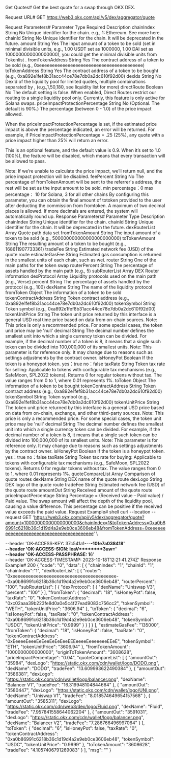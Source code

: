 Get Quotes#
Get the best quote for a swap through OKX DEX.

Request URL#
GET https://web3.okx.com/api/v5/dex/aggregator/quote

Request Parameters#
Parameter	Type	Required	Description
chainIndex	String	No	Unique identifier for the chain.
e.g., 1: Ethereum.
See more here.
chainId	String	No	Unique identifier for the chain.
It will be deprecated in the future.
amount	String	Yes	The input amount of a token to be sold (set in minimal divisible units, e.g., 1.00 USDT set as 1000000, 1.00 DAI set as 1000000000000000000), you could get the minimal divisible units from Tokenlist
.
fromTokenAddress	String	Yes	The contract address of a token to be sold (e.g., 0xeeeeeeeeeeeeeeeeeeeeeeeeeeeeeeeeeeeeeeee)
toTokenAddress	String	Yes	The contract address of a token to be bought (e.g., 0xa892e1fef8b31acc44ce78e7db0a2dc610f92d00)
dexIds	String	No	DexId of the liquidity pool for limited quotes, multiple combinations separated by , (e.g.,1,50,180, see liquidity list for more)
directRoute	Boolean	No	The default setting is false. When enabled, Direct Routes restrict our routing to a single liquidity pool only. Currently, this feature is only active for Solana swaps.
priceImpactProtectionPercentage	String	No	(Optional. The default is 90%.) The percentage (between 0 - 1.0) of the price impact allowed.

When the priceImpactProtectionPercentage is set, if the estimated price impact is above the percentage indicated, an error will be returned. For example, if PriceImpactProtectionPercentage = .25 (25%), any quote with a price impact higher than 25% will return an error.

This is an optional feature, and the default value is 0.9. When it’s set to 1.0 (100%), the feature will be disabled, which means that every transaction will be allowed to pass.

Note: If we’re unable to calculate the price impact, we’ll return null, and the price impact protection will be disabled.
feePercent	String	No	The percentage of fromTokenAmount will be sent to the referrer's address, the rest will be set as the input amount to be sold. min percentage：0
max percentage： 10 for Solana, 3 for all other chains
By configuring this parameter, you can obtain the final amount of totoken provided to the user after deducting the commission from fromtoken.
A maximum of two decimal places is allowed. If more decimals are entered, the system will automatically round up.
Response Parameters#
Parameter	Type	Description
chainIndex	String	Unique identifier for the chain.
chainId	String	Unique identifier for the chain.
It will be deprecated in the future.
dexRouterList	Array	Quote path data set
fromTokenAmount	String	The input amount of a token to be sold (e.g., 500000000000000000000000)
toTokenAmount	String	The resulting amount of a token to be bought (e.g., 168611907733361)
tradeFee	String	Estimated network fee (USD) of the quote route
estimateGasFee	String	Estimated gas consumption is returned in the smallest units of each chain, such as wei.
router	String	One of the main paths for the token swap
routerPercent	String	The percentage of assets handled by the main path (e.g., 5)
subRouterList	Array	DEX Router information
dexProtocol	Array	Liquidity protocols used on the main path (e.g., Verse)
percent	String	The percentage of assets handled by the protocol (e.g., 100)
dexName	String	The name of the liquidity protocol
fromToken	Object	The information of a token to be sold
tokenContractAddress	String	Token contract address (e.g., 0xa892e1fef8b31acc44ce78e7db0a2dc610f92d00)
tokenSymbol	String	Token symbol (e.g., 0xa892e1fef8b31acc44ce78e7db0a2dc610f92d00)
tokenUnitPrice	String	The token unit price returned by this interface is a general USD real time price based on data from on-chain sources. Note: This price is only a recommended price. For some special cases, the token unit price may be 'null'
decimal	String	The decimal number defines the smallest unit into which a single currency token can be divided. For example, if the decimal number of a token is 8, it means that a single such token can be divided into 100,000,000 of its smallest units. Note: This parameter is for reference only. It may change due to reasons such as settings adjustments by the contract owner.
isHoneyPot	Boolean	If the token is a honeypot token. yes：true no：false
taxRate	String	Token tax rate for selling: Applicable to tokens with configurable tax mechanisms (e.g., SafeMoon, SPL2022 tokens). Returns 0 for regular tokens without tax. The value ranges from 0 to 1, where 0.01 represents 1%.
toToken	Object	The information of a token to be bought
tokenContractAddress	String	Token contract address (e.g., 0xa892e1fef8b31acc44ce78e7db0a2dc610f92d00)
tokenSymbol	String	Token symbol (e.g., 0xa892e1fef8b31acc44ce78e7db0a2dc610f92d00)
tokenUnitPrice	String	The token unit price returned by this interface is a general USD price based on data from on-chain, exchange, and other third-party sources. Note: This price is only a recommended price. For some special cases, the token unit price may be 'null'
decimal	String	The decimal number defines the smallest unit into which a single currency token can be divided. For example, if the decimal number of a token is 8, it means that a single such token can be divided into 100,000,000 of its smallest units. Note: This parameter is for reference only. It may change due to reasons such as settings adjustments by the contract owner.
isHoneyPot	Boolean	If the token is a honeypot token. yes：true no：false
taxRate	String	Token tax rate for buying: Applicable to tokens with configurable tax mechanisms (e.g., SafeMoon, SPL2022 tokens). Returns 0 for regular tokens without tax. The value ranges from 0 to 1, where 0.01 represents 1%.
quoteCompareList	Array	Comparison of quote routes
dexName	String	DEX name of the quote route
dexLogo	String	DEX logo of the quote route
tradeFee	String	Estimated network fee (USD) of the quote route
amountOut	String	Received amount of the quote route
priceImpactPercentage	String	Percentage = (Received value – Paid value) / Paid value. The swap amount will affect the depth of the liquidity pool, causing a value difference. This percentage can be positive if the received value exceeds the paid value.
Request Example#
shell
curl --location --request GET 'https://web3.okx.com/api/v5/dex/aggregator/quote?amount=10000000000000000000&chainIndex=1&toTokenAddress=0xa0b86991c6218b36c1d19d4a2e9eb0ce3606eb48&fromTokenAddress=0xeeeeeeeeeeeeeeeeeeeeeeeeeeeeeeeeeeeeeeee' \

--header 'OK-ACCESS-KEY: 37c541a1-****-****-****-10fe7a038418' \
--header 'OK-ACCESS-SIGN: leaV********3uw=' \
--header 'OK-ACCESS-PASSPHRASE: 1****6' \
--header 'OK-ACCESS-TIMESTAMP: 2023-10-18T12:21:41.274Z'
Response Example#
200
{
    "code": "0",
    "data": [
  {
    "chainIndex": "1",
    "chainId": "1",
    "chainIndex":"1",
    "dexRouterList": [
  {
    "router": "0xeeeeeeeeeeeeeeeeeeeeeeeeeeeeeeeeeeeeeeee--0xa0b86991c6218b36c1d19d4a2e9eb0ce3606eb48",
    "routerPercent": "100",
    "subRouterList": [
  {
    "dexProtocol": [
  {
    "dexName": "Uniswap V3",
    "percent": "100"
  }
    ],
    "fromToken": {
    "decimal": "18",
    "isHoneyPot": false,
    "taxRate": "0",
    "tokenContractAddress": "0xc02aaa39b223fe8d0a0e5c4f27ead9083c756cc2",
    "tokenSymbol": "WETH",
    "tokenUnitPrice": "3606.94"
  },
    "toToken": {
    "decimal": "6",
    "isHoneyPot": false,
    "taxRate": "0",
    "tokenContractAddress": "0xa0b86991c6218b36c1d19d4a2e9eb0ce3606eb48",
    "tokenSymbol": "USDC",
    "tokenUnitPrice": "0.9999"
  }
  }
    ]
  }
    ],
    "estimateGasFee": "135000",
    "fromToken": {
    "decimal": "18",
    "isHoneyPot": false,
    "taxRate": "0",
    "tokenContractAddress": "0xEeeeeEeeeEeEeeEeEeEeeEEEeeeeEeeeeeeeEEeE",
    "tokenSymbol": "ETH",
    "tokenUnitPrice": "3606.94"
  },
    "fromTokenAmount": "1000000000000000",
    "originToTokenAmount": "3608628",
    "priceImpactPercentage": "0.04",
    "quoteCompareList": [
  {
    "amountOut": "35984",
    "dexLogo": "https://static.okx.com/cdn/wallet/logo/DODO.png",
    "dexName": "DODO",
    "tradeFee": "13.609993622490384"
  },
  {
    "amountOut": "3586381",
    "dexLogo": "https://static.okx.com/cdn/wallet/logo/balancer.png",
    "dexName": "Balancer V1",
    "tradeFee": "16.319948104844664"
  },
  {
    "amountOut": "3580447",
    "dexLogo": "https://static.okx.com/cdn/wallet/logo/UNI.png",
    "dexName": "Uniswap V1",
    "tradeFee": "8.018574649654157568"
  },
  {
    "amountOut": "3585311",
    "dexLogo": "https://static.okx.com/cdn/web3/dex/logo/Fluid.png",
    "dexName": "Fluid",
    "tradeFee": "7.957841558644062204"
  },
  {
    "amountOut": "3591031",
    "dexLogo": "https://static.okx.com/cdn/wallet/logo/balancer.png",
    "dexName": "Balancer V2",
    "tradeFee": "7.286766496997064"
  }
    ],
    "toToken": {
    "decimal": "6",
    "isHoneyPot": false,
    "taxRate": "0",
    "tokenContractAddress": "0xa0b86991c6218b36c1d19d4a2e9eb0ce3606eb48",
    "tokenSymbol": "USDC",
    "tokenUnitPrice": "0.9999"
  },
    "toTokenAmount": "3608628",
    "tradeFee": "4.1057406791269083"
  }
    ],
    "msg": ""
  }
